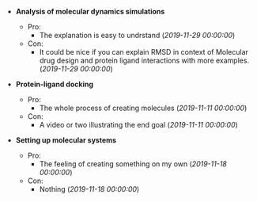 - **Analysis of molecular dynamics simulations**
  - Pro:
    - The explanation is easy to undrstand (*2019-11-29 00:00:00*)
  - Con:
    - It could be nice if you can explain RMSD in context of Molecular drug design and protein ligand interactions with more examples. (*2019-11-29 00:00:00*)

- **Protein-ligand docking**
  - Pro:
    - The whole process of creating molecules (*2019-11-11 00:00:00*)
  - Con:
    - A video or two illustrating the end goal  (*2019-11-11 00:00:00*)

- **Setting up molecular systems**
  - Pro:
    - The feeling of creating something on my own  (*2019-11-18 00:00:00*)
  - Con:
    - Nothing  (*2019-11-18 00:00:00*)

